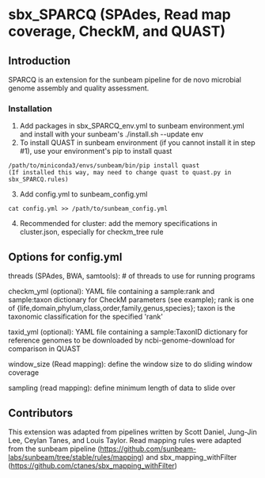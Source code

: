# sbx_SPARCQ (SPAdes, Read map coverage, CheckM, and QUAST)

## Introduction

SPARCQ is an extension for the sunbeam pipeline for de novo microbial genome assembly and quality assessment.

### Installation
1. Add packages in sbx_SPARCQ_env.yml to sunbeam environment.yml and install with your sunbeam's ./install.sh --update env
2. To install QUAST in sunbeam environment (if you cannot install it in step #1), use your environment's pip to install quast
```
/path/to/miniconda3/envs/sunbeam/bin/pip install quast
(If installed this way, may need to change quast to quast.py in sbx_SPARCQ.rules)
```
3. Add config.yml to sunbeam_config.yml
```
cat config.yml >> /path/to/sunbeam_config.yml
```
4. Recommended for cluster: add the memory specifications in cluster.json, especially for checkm_tree rule

## Options for config.yml
threads (SPAdes, BWA, samtools): # of threads to use for running programs

checkm_yml (optional): YAML file containing a sample:rank and sample:taxon dictionary for CheckM parameters (see example);
rank is one of {life,domain,phylum,class,order,family,genus,species};
taxon is the taxonomic classification for the specified 'rank'

taxid_yml (optional): YAML file containing a sample:TaxonID dictionary for reference genomes to be downloaded by ncbi-genome-download for comparison in QUAST

window_size (Read mapping): define the window size to do sliding window coverage

sampling (read mapping): define minimum length of data to slide over

## Contributors
This extension was adapted from pipelines written by Scott Daniel, Jung-Jin Lee, Ceylan Tanes, and Louis Taylor. Read mapping rules were adapted from the sunbeam pipeline (https://github.com/sunbeam-labs/sunbeam/tree/stable/rules/mapping) and sbx_mapping_withFilter (https://github.com/ctanes/sbx_mapping_withFilter)

